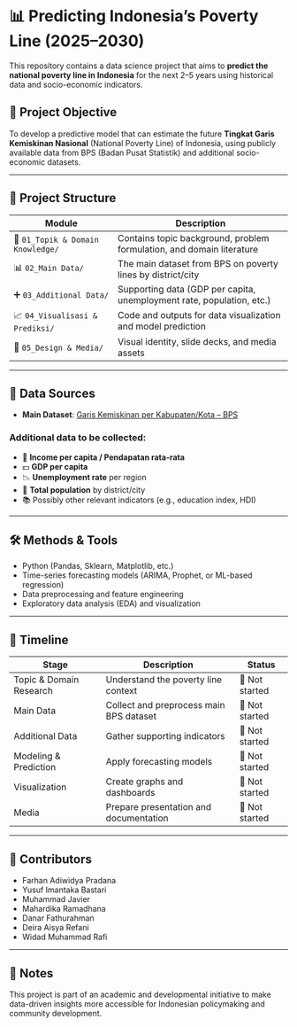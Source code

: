 # 📊 Predicting Indonesia’s Poverty Line (2025–2030)

This repository contains a data science project that aims to **predict the national poverty line in Indonesia** for the next 2–5 years using historical data and socio-economic indicators.

## 📌 Project Objective

To develop a predictive model that can estimate the future **Tingkat Garis Kemiskinan Nasional** (National Poverty Line) of Indonesia, using publicly available data from BPS (Badan Pusat Statistik) and additional socio-economic datasets.

---

## 🧩 Project Structure

| Module | Description |
|--------|-------------|
| 📘 `01_Topik & Domain Knowledge/` | Contains topic background, problem formulation, and domain literature |
| 📊 `02_Main Data/` | The main dataset from BPS on poverty lines by district/city |
| ➕ `03_Additional Data/` | Supporting data (GDP per capita, unemployment rate, population, etc.) |
| 📈 `04_Visualisasi & Prediksi/` | Code and outputs for data visualization and model prediction |
| 🎨 `05_Design & Media/` | Visual identity, slide decks, and media assets |

---

## 📂 Data Sources

- **Main Dataset**: [Garis Kemiskinan per Kabupaten/Kota – BPS](https://www.bps.go.id/id/statistics-table/2/NjI0Iz/=garis-kemiskinan-menurut-kabupaten-kota.html)

### Additional data to be collected:
- 🧾 **Income per capita / Pendapatan rata-rata**
- 💵 **GDP per capita**
- 📉 **Unemployment rate** per region
- 👥 **Total population** by district/city
- 📚 Possibly other relevant indicators (e.g., education index, HDI)

---

## 🛠️ Methods & Tools

- Python (Pandas, Sklearn, Matplotlib, etc.)
- Time-series forecasting models (ARIMA, Prophet, or ML-based regression)
- Data preprocessing and feature engineering
- Exploratory data analysis (EDA) and visualization

---

## 📅 Timeline

| Stage | Description | Status |
|-------|-------------|--------|
| Topic & Domain Research | Understand the poverty line context | 🔲 Not started |
| Main Data | Collect and preprocess main BPS dataset | 🔲 Not started |
| Additional Data | Gather supporting indicators | 🔲 Not started |
| Modeling & Prediction | Apply forecasting models | 🔲 Not started |
| Visualization | Create graphs and dashboards | 🔲 Not started |
| Media | Prepare presentation and documentation | 🔲 Not started |

---

## 🤝 Contributors

- Farhan Adiwidya Pradana
- Yusuf Imantaka Bastari
- Muhammad Javier
- Mahardika Ramadhana
- Danar Fathurahman
- Deira Aisya Refani
- Widad Muhammad Rafi

---

## 💬 Notes

This project is part of an academic and developmental initiative to make data-driven insights more accessible for Indonesian policymaking and community development.


